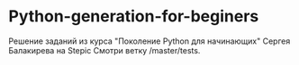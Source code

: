 # Python-generation-for-beginers
Решение заданий из курса "Поколение Python для начинающих" Сергея Балакирева на Stepic
Смотри ветку /master/tests.
